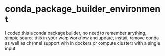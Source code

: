 # conda_package_builder_environment
I coded this a conda package builder, no need to remember anything, simple source this in your warp workflow and update, install, remove conda as well as channel support with in dockers or compute clusters with a single input
